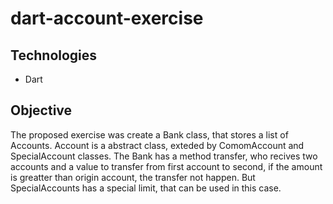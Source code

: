 # dart-account-exercise

## Technologies
- Dart

## Objective
The proposed exercise was create a Bank class, that stores a list of Accounts. Account is a abstract class, exteded by ComomAccount and SpecialAccount classes.
The Bank has a method transfer, who recives two accounts and a value to transfer from first account to second, if the amount is greatter than origin account, the transfer not happen.
But SpecialAccounts has a special limit, that can be used in this case.
